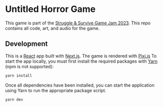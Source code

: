 # Untitled Horror Game

This game is part of the [Struggle & Survive Game Jam 2023][struggle-jam]. This repo contains all code, art, and audio for the game.

## Development

This is a [React][react] app built with [Next.js][next]. The game is rendered with [Pixi.js][pixi] To start the app locally, you must first install the required packages with [Yarn][yarn] (npm is not supported):

```sh
yarn install
```

Once all dependencies have been installed, you can start the application using Yarn to run the appropriate package script.

```sh
yarn dev
```





[struggle-jam]: https://itch.io/jam/struggle-survive-horror-jam-2023
[next]: https://nextjs.org/
[pixi]: https://pixijs.com/
[react]: https://react.dev/
[yarn]: https://yarnpkg.com/
